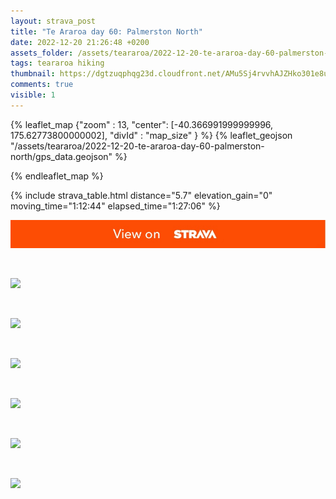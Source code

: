 ```yaml
---
layout: strava_post
title: "Te Araroa day 60: Palmerston North"
date: 2022-12-20 21:26:48 +0200
assets_folder: /assets/teararoa/2022-12-20-te-araroa-day-60-palmerston-north
tags: teararoa hiking
thumbnail: https://dgtzuqphqg23d.cloudfront.net/AMu5Sj4rvvhAJZHko301e8uVOeuisJyxlICEmvHEG3U-1024x768.jpg
comments: true
visible: 1
---
```



{% leaflet_map {"zoom" : 13,
                  "center": [-40.366991999999996, 175.62773800000002],
                 "divId" : "map_size" } %}
    {% leaflet_geojson "/assets/teararoa/2022-12-20-te-araroa-day-60-palmerston-north/gps_data.geojson" %}

{% endleaflet_map %}





{% include strava_table.html distance="5.7" elevation_gain="0" moving_time="1:12:44" elapsed_time="1:27:06" %}

[![](/assets/strava.jpg)](https://www.strava.com/activities/8273182288)


<br />

![](https://dgtzuqphqg23d.cloudfront.net/AMu5Sj4rvvhAJZHko301e8uVOeuisJyxlICEmvHEG3U-1024x768.jpg)


<br />

![](https://dgtzuqphqg23d.cloudfront.net/mTHLQP-1d-L8dApgcdUZScocsPNQEqtCfh8egNbgh38-1024x768.jpg)


<br />

![](https://dgtzuqphqg23d.cloudfront.net/jGlCBSuF--ooZDzZ_hH4NBbJjU-I8yedpXA3APeCWwg-1024x768.jpg)


<br />

![](https://dgtzuqphqg23d.cloudfront.net/CUKFE_MPPSGXkFTyreO1AFvyMcNQw86BoiDKme5qoVs-768x1024.jpg)


<br />

![](https://dgtzuqphqg23d.cloudfront.net/XAQXJNtzTVdAUXH677YFSQgE0-yEOo3lVoD_V7nyrM4-1024x768.jpg)


<br />

![](https://dgtzuqphqg23d.cloudfront.net/CXO1aBdnfAeEyNq3dD4OaJ88zem7JKqR51TDuypHlhE-1024x768.jpg)
